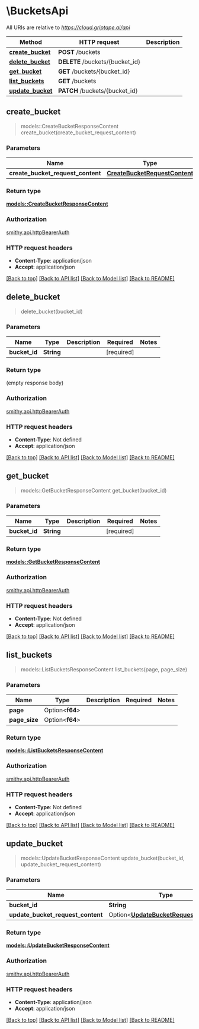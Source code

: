 # \BucketsApi

All URIs are relative to *https://cloud.griptape.ai/api*

Method | HTTP request | Description
------------- | ------------- | -------------
[**create_bucket**](BucketsApi.md#create_bucket) | **POST** /buckets | 
[**delete_bucket**](BucketsApi.md#delete_bucket) | **DELETE** /buckets/{bucket_id} | 
[**get_bucket**](BucketsApi.md#get_bucket) | **GET** /buckets/{bucket_id} | 
[**list_buckets**](BucketsApi.md#list_buckets) | **GET** /buckets | 
[**update_bucket**](BucketsApi.md#update_bucket) | **PATCH** /buckets/{bucket_id} | 



## create_bucket

> models::CreateBucketResponseContent create_bucket(create_bucket_request_content)


### Parameters


Name | Type | Description  | Required | Notes
------------- | ------------- | ------------- | ------------- | -------------
**create_bucket_request_content** | [**CreateBucketRequestContent**](CreateBucketRequestContent.md) |  | [required] |

### Return type

[**models::CreateBucketResponseContent**](CreateBucketResponseContent.md)

### Authorization

[smithy.api.httpBearerAuth](../README.md#smithy.api.httpBearerAuth)

### HTTP request headers

- **Content-Type**: application/json
- **Accept**: application/json

[[Back to top]](#) [[Back to API list]](../README.md#documentation-for-api-endpoints) [[Back to Model list]](../README.md#documentation-for-models) [[Back to README]](../README.md)


## delete_bucket

> delete_bucket(bucket_id)


### Parameters


Name | Type | Description  | Required | Notes
------------- | ------------- | ------------- | ------------- | -------------
**bucket_id** | **String** |  | [required] |

### Return type

 (empty response body)

### Authorization

[smithy.api.httpBearerAuth](../README.md#smithy.api.httpBearerAuth)

### HTTP request headers

- **Content-Type**: Not defined
- **Accept**: application/json

[[Back to top]](#) [[Back to API list]](../README.md#documentation-for-api-endpoints) [[Back to Model list]](../README.md#documentation-for-models) [[Back to README]](../README.md)


## get_bucket

> models::GetBucketResponseContent get_bucket(bucket_id)


### Parameters


Name | Type | Description  | Required | Notes
------------- | ------------- | ------------- | ------------- | -------------
**bucket_id** | **String** |  | [required] |

### Return type

[**models::GetBucketResponseContent**](GetBucketResponseContent.md)

### Authorization

[smithy.api.httpBearerAuth](../README.md#smithy.api.httpBearerAuth)

### HTTP request headers

- **Content-Type**: Not defined
- **Accept**: application/json

[[Back to top]](#) [[Back to API list]](../README.md#documentation-for-api-endpoints) [[Back to Model list]](../README.md#documentation-for-models) [[Back to README]](../README.md)


## list_buckets

> models::ListBucketsResponseContent list_buckets(page, page_size)


### Parameters


Name | Type | Description  | Required | Notes
------------- | ------------- | ------------- | ------------- | -------------
**page** | Option<**f64**> |  |  |
**page_size** | Option<**f64**> |  |  |

### Return type

[**models::ListBucketsResponseContent**](ListBucketsResponseContent.md)

### Authorization

[smithy.api.httpBearerAuth](../README.md#smithy.api.httpBearerAuth)

### HTTP request headers

- **Content-Type**: Not defined
- **Accept**: application/json

[[Back to top]](#) [[Back to API list]](../README.md#documentation-for-api-endpoints) [[Back to Model list]](../README.md#documentation-for-models) [[Back to README]](../README.md)


## update_bucket

> models::UpdateBucketResponseContent update_bucket(bucket_id, update_bucket_request_content)


### Parameters


Name | Type | Description  | Required | Notes
------------- | ------------- | ------------- | ------------- | -------------
**bucket_id** | **String** |  | [required] |
**update_bucket_request_content** | Option<[**UpdateBucketRequestContent**](UpdateBucketRequestContent.md)> |  |  |

### Return type

[**models::UpdateBucketResponseContent**](UpdateBucketResponseContent.md)

### Authorization

[smithy.api.httpBearerAuth](../README.md#smithy.api.httpBearerAuth)

### HTTP request headers

- **Content-Type**: application/json
- **Accept**: application/json

[[Back to top]](#) [[Back to API list]](../README.md#documentation-for-api-endpoints) [[Back to Model list]](../README.md#documentation-for-models) [[Back to README]](../README.md)

